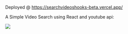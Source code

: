 Deployed @  https://searchvideoshooks-beta.vercel.app/

A Simple Video Search using React and youtube api:

![](searchvideos.gif)
